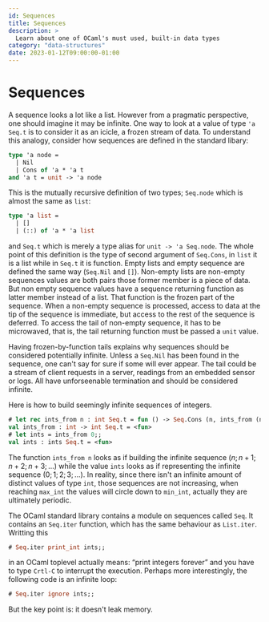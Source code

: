 ```yaml
---
id: Sequences
title: Sequences
description: >
  Learn about one of OCaml's must used, built-in data types
category: "data-structures"
date: 2023-01-12T09:00:00-01:00
---
```


# Sequences

A sequence looks a lot like a list. However from a pragmatic perspective, one
should imagine it may be infinite. One way to look at a value of type `'a Seq.t`
is to consider it as an icicle, a frozen stream of data. To understand this
analogy, consider how sequences are defined in the standard libary:
```ocaml
type 'a node =
  | Nil
  | Cons of 'a * 'a t
and 'a t = unit -> 'a node
```
This is the mutually recursive definition of two types; `Seq.node` which is almost
the same as `list`:
```ocaml
type 'a list =
  | []
  | (::) of 'a * 'a list
```
and `Seq.t` which is merely a type alias for `unit -> 'a Seq.node`. The whole
point of this definition is the type of second argument of `Seq.Cons`, in `list`
it is a list while in `Seq.t` it is function. Empty lists and empty sequence are
defined the same way (`Seq.Nil` and `[]`). Non-empty lists are non-empty
sequences values are both pairs those former member is a piece of data. But non
empty sequence values have a sequence returning function as latter member
instead of a list. That function is the frozen part of the sequence. When a
non-empty sequence is processed, access to data at the tip of the sequence is
immediate, but access to the rest of the sequence is deferred. To access the
tail of non-empty sequence, it has to be microwaved, that is, the tail returning
function must be passed a `unit` value.

Having frozen-by-function tails explains why sequences should be considered
potentially infinite. Unless a `Seq.Nil` has been found in the sequence, one
can't say for sure if some will ever appear. The tail could be a stream of
client requests in a server, readings from an embedded sensor or logs. All have
unforseenable termination and should be considered infinite.

Here is how to build seemingly infinite sequences of integers.
```ocaml
# let rec ints_from n : int Seq.t = fun () -> Seq.Cons (n, ints_from (n + 1));;
val ints_from : int -> int Seq.t = <fun>
# let ints = ints_from 0;;
val ints : ints Seq.t = <fun>
```
The function `ints_from n` looks as if building the infinite sequence $(n; n +
1; n + 2; n + 3;...)$ while the value `ints` looks as if representing the
infinite sequence $(0; 1; 2; 3; ...)$. In reality, since there isn't an infinite
amount of distinct values of type `int`, those sequences are not increasing,
when reaching `max_int` the values will circle down to `min_int`, actually they
are ultimately periodic.

The OCaml standard library contains a module on sequences called `Seq`. It contains an `Seq.iter` function, which has the same behaviour as `List.iter`. Writting this
```ocaml
# Seq.iter print_int ints;;
```
in an OCaml toplevel actually means: “print integers forever” and you have to
type `Crtl-C` to interrupt the execution. Perhaps more interestingly, the
following code is an infinite loop:
```ocaml
# Seq.iter ignore ints;;
```
But the key point is: it doesn't leak memory.
